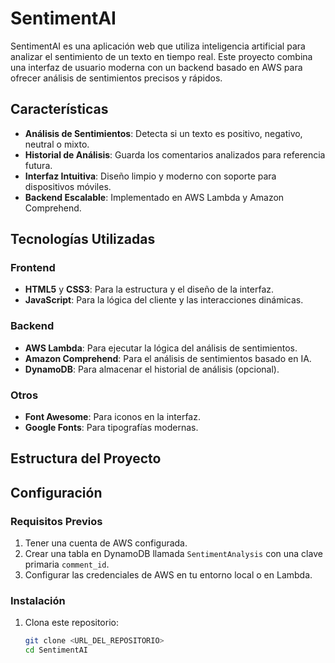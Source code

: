 # SentimentAI

SentimentAI es una aplicación web que utiliza inteligencia artificial para analizar el sentimiento de un texto en tiempo real. Este proyecto combina una interfaz de usuario moderna con un backend basado en AWS para ofrecer análisis de sentimientos precisos y rápidos.

## Características

- **Análisis de Sentimientos**: Detecta si un texto es positivo, negativo, neutral o mixto.
- **Historial de Análisis**: Guarda los comentarios analizados para referencia futura.
- **Interfaz Intuitiva**: Diseño limpio y moderno con soporte para dispositivos móviles.
- **Backend Escalable**: Implementado en AWS Lambda y Amazon Comprehend.

## Tecnologías Utilizadas

### Frontend
- **HTML5** y **CSS3**: Para la estructura y el diseño de la interfaz.
- **JavaScript**: Para la lógica del cliente y las interacciones dinámicas.

### Backend
- **AWS Lambda**: Para ejecutar la lógica del análisis de sentimientos.
- **Amazon Comprehend**: Para el análisis de sentimientos basado en IA.
- **DynamoDB**: Para almacenar el historial de análisis (opcional).

### Otros
- **Font Awesome**: Para iconos en la interfaz.
- **Google Fonts**: Para tipografías modernas.

## Estructura del Proyecto

## Configuración

### Requisitos Previos
1. Tener una cuenta de AWS configurada.
2. Crear una tabla en DynamoDB llamada `SentimentAnalysis` con una clave primaria `comment_id`.
3. Configurar las credenciales de AWS en tu entorno local o en Lambda.

### Instalación
1. Clona este repositorio:
   ```bash
   git clone <URL_DEL_REPOSITORIO>
   cd SentimentAI
